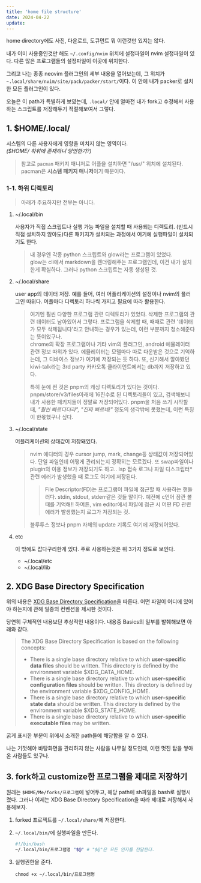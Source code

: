 ```yaml
---
title: 'home file structure'
date: 2024-04-22
update:
---
```


home directory에도 사진, 다운로드, 도큐먼트 뭐 이런것만 있지는 않다.

내가 이미 사용중인것만 해도 `~/.config/nvim` 위치에 설정파일이 nvim 설정파일이 있다. 다른 많은 프로그램들의
설정파일이 이곳에 위치한다.

그리고 나는 종종 neovim 플러그인의 세부 내용을 열어보는데, 그 위치가
`~.local/share/nvim/site/pack/packer/start/`이다. 이 안에 내가 packer로 설치한 모든 플러그인이 있다.

오늘은 이 path가 특별하게 보였는데, `.local/` 안에 얼마전 내가 fork고 수정해서 사용하는 스크립트를
저장해두기 적절해보여서 그렇다.

## 1. $HOME/.local/

시스템의 다른 사용자에게 영향을 미치지 않는 영역이다.  
_($HOME/ 하위에 존재하니 당연한가?)_

> 참고로 `pacman` 패키지 매니저로 어플을 설치하면 "/usr/" 위치에 설치된다. pacman은 **시스템 패키지
> 매니저**이기 때문이다.

### 1-1. 하위 디렉토리

> 아래가 주요하지만 전부는 아니다.

1. ~/.local/bin

   사용자가 직접 스크립트나 실행 가능 파일을 설치할 때 사용되는 디렉토리. (반드시 직접 설치하지 않아도)다른
   패키지가 설치되는 과정에서 여기에 실행파일이 설치되기도 한다.

   > 내 경우엔 각종 python 스크립트와 glow라는 프로그램이 있었다.  
   > glow는 cli에서 markdown을 렌더링해주는 프로그램인데, 이건 내가 설치한게 확실하다. 그러나 python
   > 스크립트는 자동 생성된 것.

2. ~/.local/share

   user app의 데이터 저장. 예를 들어, 여러 어플리케이션의 설정이나 nvim의 플러그인 따위다. 어플마다 디렉토리
   하나씩 가지고 필요에 따라 활용한다.

   > 여기엔 훨씬 다양한 프로그램 관련 디렉토리가 있었다. 삭제한 프로그램의 관련 데이터도 남아있어서 그렇다.
   > 프로그램을 삭제할 때, 때때로 관련 '데이터가 모두 삭제됩니다'라고 안내하는 경우가 있는데, 이런 부분까지
   > 청소해준다는 뜻이었구나.  
   > chrome의 확장 프로그램이나 기타 vim의 플러그인, android 에뮬레이터 관련 정보 따위가 있다. 에뮬레이터는
   > 모델마다 따로 다운받은 것으로 기억하는데, 그 디바이스 정보가 여기에 저장되는 듯 하다. 또, 신기해서
   > 깔아봤던 kiwi-talk라는 3rd party 카카오톡 클라이언트에서는 db까지 저장하고 있다.
   >
   > 특히 눈에 띈 것은 pnpm의 캐싱 디렉토리가 있다는 것이다. pnpm/store/v3/files아래에 16진수로 된
   > 디렉토리들이 있고, 검색해보니 내가 사용한 패키지들이 정말로 저장되어있다. pnpm을 처음 쓰기 시작할 때,
   > _"훨씬 빠르다더라", "진짜 빠르네!"_ 정도의 생각밖에 못했는데, 이런 특징이 한몫했구나 싶다.

3. ~/.local/state

   어플리케이션의 상태값이 저장돼있다.

   > nvim 에디터의 경우 cursor jump, mark, change등 상태값이 저장되어있다. 단일 파일인데 어떻게 관리되는지
   > 정확히는 모르겠다. 또 swap파일이나 plugin의 이용 정보가 저장되기도 하고.. lsp 접속 로그나 파일
   > 디스크립터\* 관련 에러가 발생했을 때 로그도 여기에 저장된다.
   >
   > > File Descriptor(FD)는 프로그램이 파일에 접근할 때 사용하는 핸들러다. stdin, stdout, stderr같은 것들
   > > 말이다. 예전에 c언어 잠깐 볼 때를 기억해!! 하여튼, vim editor에서 파일에 접근 시 어떤 FD 관련 에러가
   > > 발생했는지 로그가 저장되는 것.
   >
   > 블루투스 정보나 pnpm 자체의 update 기록도 여기에 저장되어있다.

4. etc

   이 밖에도 잡다구리한게 있다. 주로 사용하는것은 위 3가지 정도로 보인다.

   - ~/.local/etc
   - ~/.local/lib

## 2. XDG Base Directory Specification

위의 내용은
[XDG Base Directory Specification](https://specifications.freedesktop.org/basedir-spec/basedir-spec-latest.html)을
따른다. 어떤 파일이 어디에 있어야 하는지에 관해 일종의 컨벤션을 제시한 것이다.

당연히 구체적인 내용보단 추상적인 내용이다. 내용중 Basics의 일부를 발췌해보면 아래와 같다.

> The XDG Base Directory Specification is based on the following concepts:
>
> - There is a single base directory relative to which **user-specific data files** should be written. This
>   directory is defined by the environment variable $XDG_DATA_HOME.
> - There is a single base directory relative to which **user-specific configuration files** should be
>   written. This directory is defined by the environment variable $XDG_CONFIG_HOME.
> - There is a single base directory relative to which **user-specific state data** should be written. This
>   directory is defined by the environment variable $XDG_STATE_HOME.
> - There is a single base directory relative to which **user-specific executable files** may be written.

굵게 표시한 부분이 위에서 소개한 path들에 해당함을 알 수 있다.

나는 기껏해야 바탕화면을 관리하지 않는 사람을 나무랄 정도인데, 이런 멋진 탑을 쌓아온 사람들도 있구나.

## 3. fork하고 customize한 프로그램을 제대로 저장하기

원래는 `$HOME/Me/forks/프로그램`에 넣어두고, 해당 path에 sh파일을 bash로 실행시켰다. 그러나 이제는 XDG Base
Directory Specification을 따라 제대로 저장해서 사용해보자.

1. forked 프로젝트를 `~/.local/share/`에 저장한다.
2. `~/.local/bin/`에 실행파일을 만든다.

   ```bash
   #!/bin/bash
   ~/.local/bin/프로그램명 "$@" # "$@"은 모든 인자를 전달한다.
   ```

3. 실행권한을 준다.

   `chmod +x ~/.local/bin/프로그램명`
